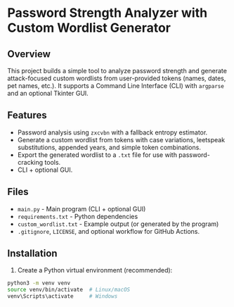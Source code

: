 # Password Strength Analyzer with Custom Wordlist Generator

## Overview

This project builds a simple tool to analyze password strength and generate attack-focused custom wordlists from user-provided tokens (names, dates, pet names, etc.). It supports a Command Line Interface (CLI) with `argparse` and an optional Tkinter GUI.

## Features

- Password analysis using `zxcvbn` with a fallback entropy estimator.
- Generate a custom wordlist from tokens with case variations, leetspeak substitutions, appended years, and simple token combinations.
- Export the generated wordlist to a `.txt` file for use with password-cracking tools.
- CLI + optional GUI.

## Files

- `main.py` - Main program (CLI + optional GUI)
- `requirements.txt` - Python dependencies
- `custom_wordlist.txt` - Example output (or generated by the program)
- `.gitignore`, `LICENSE`, and optional workflow for GitHub Actions.

## Installation

1. Create a Python virtual environment (recommended):

```bash
python3 -m venv venv
source venv/bin/activate  # Linux/macOS
venv\Scripts\activate     # Windows
